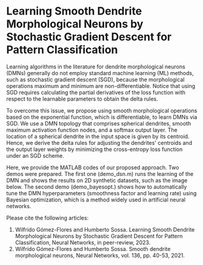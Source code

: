 # Learning Smooth Dendrite Morphological Neurons by Stochastic Gradient Descent for Pattern Classification

Learning algorithms in the literature for dendrite morphological neurons (DMNs) generally do not employ standard machine learning (ML) methods, such as stochastic gradient descent (SGD), because the morphological operations maximum and minimum are non-differentiable. Notice that using SGD requires calculating the partial derivatives of the loss function with respect to the learnable parameters to obtain the delta rules.

To overcome this issue, we propose using smooth morphological operations based on the exponential function, which is differentiable, to learn DMNs via SGD. We use a DMN topology that comprises spherical dendrites, smooth maximum activation function nodes, and a softmax output layer. The location of a spherical dendrite in the input space is given by its centroid. Hence, we derive the delta rules for adjusting the dendrites' centroids and the output layer weights by minimizing the cross-entropy loss function under an SGD scheme.

Here, we provide the MATLAB codes of our proposed approach. Two demos were prepared. The first one (demo_dsn.m) runs the learning of the DMN and shows the results on 2D synthetic datasets, such as the image below. The second demo (demo_bayesopt.) shows how to automatically tune the DMN hyperparameters (smoothness factor and learning rate) using Bayesian optimization, which is a method widely used in artificial neural networks.

Please cite the following articles:
1. Wilfrido Gómez-Flores and Humberto Sossa. Learning Smooth Dendrite Morphological Neurons by Stochastic Gradient Descent for Pattern Classification, Neural Networks, in peer-review, 2023.
2. Wilfrido Gómez-Flores and Humberto Sossa. Smooth dendrite morphological neurons, Neural Networks, vol. 136, pp. 40-53, 2021.
